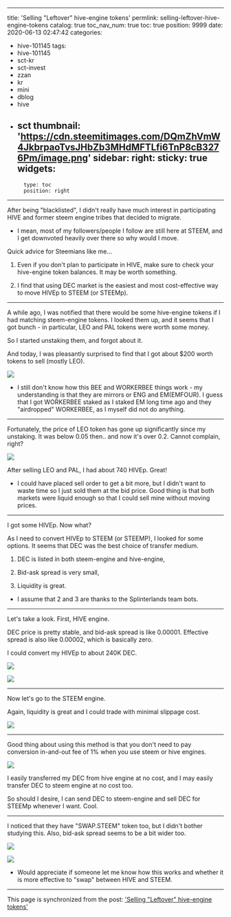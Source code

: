 
---
title: 'Selling "Leftover" hive-engine tokens'
permlink: selling-leftover-hive-engine-tokens
catalog: true
toc_nav_num: true
toc: true
position: 9999
date: 2020-06-13 02:47:42
categories:
- hive-101145
tags:
- hive-101145
- sct-kr
- sct-invest
- zzan
- kr
- mini
- dblog
- hive
- sct
thumbnail: 'https://cdn.steemitimages.com/DQmZhVmW4JkbrpaoTvsJHbZb3MHdMFTLfi6TnP8cB3276Pm/image.png'
sidebar:
    right:
        sticky: true
widgets:
    -
        type: toc
        position: right
---


After being "blacklisted", I didn't really have much interest in participating HIVE and former steem engine tribes that decided to migrate. 

* I mean, most of my followers/people I follow are still here at STEEM, and I get downvoted heavily over there so why would I move. 

Quick advice for Steemians like me...

1. Even if you don't plan to participate in HIVE, make sure to check your hive-engine token balances. It may be worth something.

2. I find that using DEC market is the easiest and most cost-effective way to move HIVEp to STEEM (or STEEMp). 

---

A while ago, I was notified that there would be some hive-engine tokens if I had matching steem-engine tokens. I looked them up, and it seems that I got bunch - in particular, LEO and PAL tokens were worth some money. 

So I started unstaking them, and forgot about it. 

And today, I was pleasantly surprised to find that I got about $200 worth tokens to sell (mostly LEO).

![](https://cdn.steemitimages.com/DQmZhVmW4JkbrpaoTvsJHbZb3MHdMFTLfi6TnP8cB3276Pm/image.png)
<br>

* I still don't know how this BEE and WORKERBEE things work - my understanding is that they are mirrors or ENG and EM(EMFOUR). I guess that I got WORKERBEE staked as I staked EM long time ago and they "airdropped" WORKERBEE, as I myself did not do anything. 

---

Fortunately, the price of LEO token has gone up significantly since my unstaking. It was below 0.05 then.. and now it's over 0.2. Cannot complain, right?

![](https://cdn.steemitimages.com/DQmcZUMqzuxFWkkb7KaxBRg562ZrtMEgicYVKsXYbGwbveG/image.png)
<br>

After selling LEO and PAL, I had about 740 HIVEp. Great!

* I could have placed sell order to get a bit more, but I didn't want to waste time so I just sold them at the bid price. Good thing is that both markets were liquid enough so that I could sell mine without moving prices. 

---

I got some HIVEp. Now what?

As I need to convert HIVEp to STEEM (or STEEMP), I looked for some options. It seems that DEC was the best choice of transfer medium.

1. DEC is listed in both steem-engine and hive-engine,

2. Bid-ask spread is very small,

3. Liquidity is great.

* I assume that 2 and 3 are thanks to the Splinterlands team bots.

---

Let's take a look. First, HIVE engine. 

DEC price is pretty stable, and bid-ask spread is like 0.00001. Effective spread is also like 0.00002, which is basically zero. 

I could convert my HIVEp to about 240K DEC. 

![](https://cdn.steemitimages.com/DQmTbxBdTk14yHRb6u6YM9hgMgMqphekgH5Dp5J2KGRsoCs/image.png)
<br>

![](https://cdn.steemitimages.com/DQmaDwLtNMDFC3L57vkLJeSkPMW63TZVXaVKqny5dCG8ubN/image.png)
<br>

---

Now let's go to the STEEM engine. 

Again, liquidity is great and I could trade with minimal slippage cost. 

![](https://cdn.steemitimages.com/DQmaWk3xRdV93dd5Zbr8av3R3jSt6Cw2gJ2uwW9wMhuDdsr/image.png)
<br>

---

Good thing about using this method is that you don't need to pay conversion in-and-out fee of 1% when you use steem or hive engines. 

![](https://cdn.steemitimages.com/DQmYXruciaobN3GwpCAZ6uEjgSUc1DFR2TJbnA4JENvjwLN/image.png)
<br>

I easily transferred my DEC from hive engine at no cost, and I may easily transfer DEC to steem engine at no cost too.

So should I desire, I can send DEC to steem-engine and sell DEC for STEEMp whenever I want. Cool.

---

I noticed that they have "SWAP.STEEM" token too, but I didn't bother studying this. Also, bid-ask spread seems to be a bit wider too. 

![](https://cdn.steemitimages.com/DQmeCNZXmcSjkazjwDtj88gTNRutZ4kTe65BqFHeijYF8dV/image.png)
<br>

![](https://cdn.steemitimages.com/DQmY2JWVR9VEHvvzX9jUbKsC9W1iubvruoniVR6LqzTtvsM/image.png)
<br>

* Would appreciate if someone let me know how this works and whether it is more effective to "swap" between HIVE and STEEM.

- - -

This page is synchronized from the post: ['Selling "Leftover" hive-engine tokens'](https://steemit.com/@glory7/selling-leftover-hive-engine-tokens)
